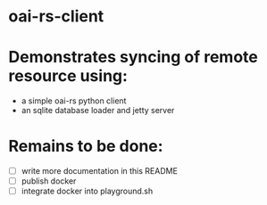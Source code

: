oai-rs-client
====

# Demonstrates syncing of remote resource using: 

 * a simple oai-rs python client
 * an sqlite database loader and jetty server

# Remains to be done:
 - [ ] write more documentation in this README
 - [ ] publish docker
 - [ ] integrate docker into playground.sh
